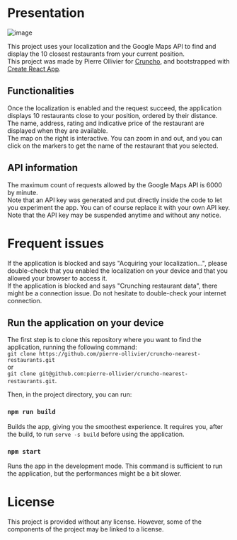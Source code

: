 # Presentation

![image](https://user-images.githubusercontent.com/99399264/203172854-c548491f-9a34-42b3-b6d4-18d7b0f9b790.png)

This project uses your localization and the Google Maps API to find and display the 10 closest restaurants from your current position. \
This project was made by Pierre Ollivier for [Cruncho](https://cruncho.com), and bootstrapped with [Create React App](https://github.com/facebook/create-react-app).

## Functionalities

Once the localization is enabled and the request succeed, the application displays 10 restaurants close to your position, ordered by their distance. The name, address, rating and indicative price of the restaurant are displayed when they are available. \
The map on the right is interactive. You can zoom in and out, and you can click on the markers to get the name of the restaurant that you selected.

## API information

The maximum count of requests allowed by the Google Maps API is 6000 by minute. \
Note that an API key was generated and put directly inside the code to let you experiment the app. You can of course replace it with your own API key. Note that the API key may be suspended anytime and without any notice.

# Frequent issues

If the application is blocked and says "Acquiring your localization...", please double-check that you enabled the localization on your device and that you allowed your browser to access it. \
If the application is blocked and says "Crunching restaurant data", there might be a connection issue. Do not hesitate to double-check your internet connection.

## Run the application on your device

The first step is to clone this repository where you want to find the application, running the following command: \
`git clone https://github.com/pierre-ollivier/cruncho-nearest-restaurants.git` \
or \
`git clone git@github.com:pierre-ollivier/cruncho-nearest-restaurants.git`.

Then, in the project directory, you can run:

### `npm run build`

Builds the app, giving you the smoothest experience. It requires you, after the build, to run `serve -s build` before using the application.

### `npm start`

Runs the app in the development mode. This command is sufficient to run the application, but the performances might be a bit slower.

# License

This project is provided without any license. However, some of the components of the project may be linked to a license.
